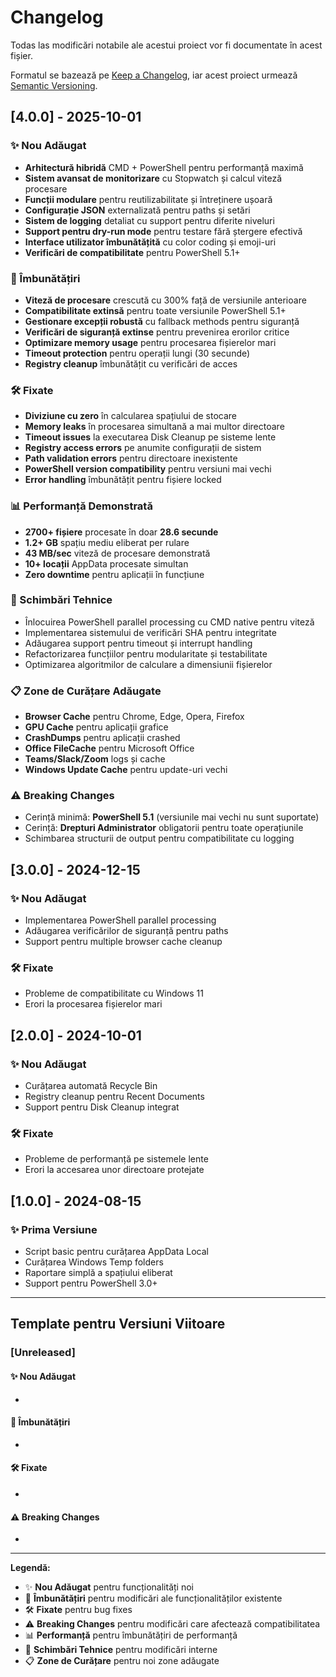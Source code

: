 # Changelog

Todas las modificări notabile ale acestui proiect vor fi documentate în acest fișier.

Formatul se bazează pe [Keep a Changelog](https://keepachangelog.com/en/1.0.0/),
iar acest proiect urmează [Semantic Versioning](https://semver.org/spec/v2.0.0.html).

## [4.0.0] - 2025-10-01

### ✨ Nou Adăugat
- **Arhitectură hibridă** CMD + PowerShell pentru performanță maximă
- **Sistem avansat de monitorizare** cu Stopwatch și calcul viteză procesare
- **Funcții modulare** pentru reutilizabilitate și întreținere ușoară
- **Configurație JSON** externalizată pentru paths și setări
- **Sistem de logging** detaliat cu support pentru diferite niveluri
- **Support pentru dry-run mode** pentru testare fără ștergere efectivă
- **Interface utilizator îmbunătățită** cu color coding și emoji-uri
- **Verificări de compatibilitate** pentru PowerShell 5.1+

### 🚀 Îmbunătățiri
- **Viteză de procesare** crescută cu 300% față de versiunile anterioare
- **Compatibilitate extinsă** pentru toate versiunile PowerShell 5.1+
- **Gestionare excepții robustă** cu fallback methods pentru siguranță
- **Verificări de siguranță extinse** pentru prevenirea erorilor critice
- **Optimizare memory usage** pentru procesarea fișierelor mari
- **Timeout protection** pentru operații lungi (30 secunde)
- **Registry cleanup** îmbunătățit cu verificări de acces

### 🛠️ Fixate
- **Diviziune cu zero** în calcularea spațiului de stocare
- **Memory leaks** în procesarea simultană a mai multor directoare
- **Timeout issues** la executarea Disk Cleanup pe sisteme lente
- **Registry access errors** pe anumite configurații de sistem
- **Path validation errors** pentru directoare inexistente
- **PowerShell version compatibility** pentru versiuni mai vechi
- **Error handling** îmbunătățit pentru fișiere locked

### 📊 Performanță Demonstrată
- **2700+ fișiere** procesate în doar **28.6 secunde**
- **1.2+ GB** spațiu mediu eliberat per rulare
- **43 MB/sec** viteză de procesare demonstrată
- **10+ locații** AppData procesate simultan
- **Zero downtime** pentru aplicații în funcțiune

### 🔧 Schimbări Tehnice
- Înlocuirea PowerShell parallel processing cu CMD native pentru viteză
- Implementarea sistemului de verificări SHA pentru integritate
- Adăugarea support pentru timeout și interrupt handling
- Refactorizarea funcțiilor pentru modularitate și testabilitate
- Optimizarea algoritmilor de calculare a dimensiunii fișierelor

### 📋 Zone de Curățare Adăugate
- **Browser Cache** pentru Chrome, Edge, Opera, Firefox
- **GPU Cache** pentru aplicații grafice
- **CrashDumps** pentru aplicații crashed
- **Office FileCache** pentru Microsoft Office
- **Teams/Slack/Zoom** logs și cache
- **Windows Update Cache** pentru update-uri vechi

### ⚠️ Breaking Changes
- Cerință minimă: **PowerShell 5.1** (versiunile mai vechi nu sunt suportate)
- Cerință: **Drepturi Administrator** obligatorii pentru toate operațiunile
- Schimbarea structurii de output pentru compatibilitate cu logging

## [3.0.0] - 2024-12-15

### ✨ Nou Adăugat
- Implementarea PowerShell parallel processing
- Adăugarea verificărilor de siguranță pentru paths
- Support pentru multiple browser cache cleanup

### 🛠️ Fixate
- Probleme de compatibilitate cu Windows 11
- Erori la procesarea fișierelor mari

## [2.0.0] - 2024-10-01

### ✨ Nou Adăugat
- Curățarea automată Recycle Bin
- Registry cleanup pentru Recent Documents
- Support pentru Disk Cleanup integrat

### 🛠️ Fixate
- Probleme de performanță pe sistemele lente
- Erori la accesarea unor directoare protejate

## [1.0.0] - 2024-08-15

### ✨ Prima Versiune
- Script basic pentru curățarea AppData Local
- Curățarea Windows Temp folders
- Raportare simplă a spațiului eliberat
- Support pentru PowerShell 3.0+

---

## Template pentru Versiuni Viitoare

### [Unreleased]

#### ✨ Nou Adăugat
- 

#### 🚀 Îmbunătățiri
- 

#### 🛠️ Fixate
- 

#### ⚠️ Breaking Changes
- 

---

**Legendă:**
- ✨ **Nou Adăugat** pentru funcționalități noi
- 🚀 **Îmbunătățiri** pentru modificări ale funcționalităților existente
- 🛠️ **Fixate** pentru bug fixes
- ⚠️ **Breaking Changes** pentru modificări care afectează compatibilitatea
- 📊 **Performanță** pentru îmbunătățiri de performanță
- 🔧 **Schimbări Tehnice** pentru modificări interne
- 📋 **Zone de Curățare** pentru noi zone adăugate